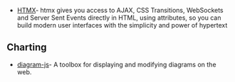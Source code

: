 - [HTMX](https://github.com/bigskysoftware/htmx)- htmx gives you access to AJAX, CSS Transitions, WebSockets and Server Sent Events directly in HTML, using attributes, so you can build modern user interfaces with the simplicity and power of hypertext

## Charting
- [diagram-js](https://github.com/bpmn-io/diagram-js)- A toolbox for displaying and modifying diagrams on the web.